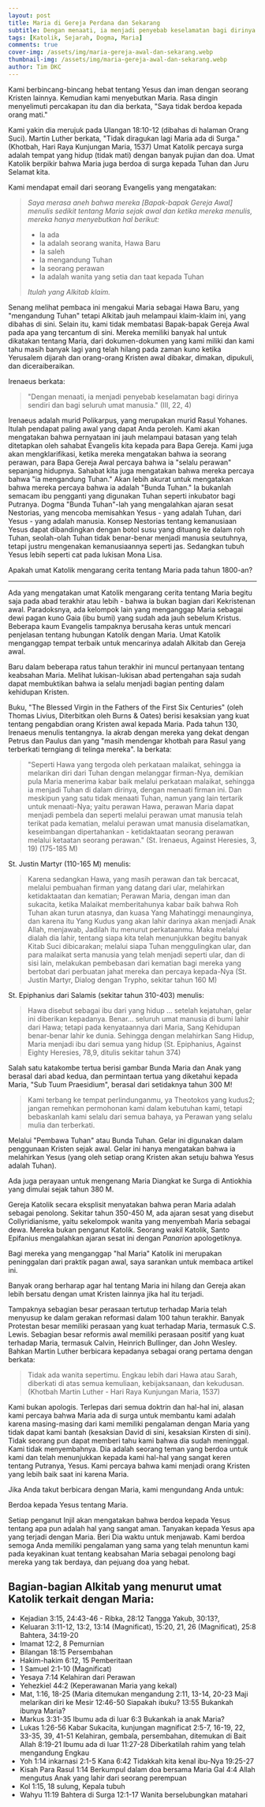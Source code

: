 ```yaml
---
layout: post
title: Maria di Gereja Perdana dan Sekarang
subtitle: Dengan menaati, ia menjadi penyebab keselamatan bagi dirinya sendiri dan bagi seluruh umat manusia!
tags: [Katolik, Sejarah, Dogma, Maria]
comments: true
cover-img: /assets/img/maria-gereja-awal-dan-sekarang.webp
thumbnail-img: /assets/img/maria-gereja-awal-dan-sekarang.webp
author: Tim DKC
---
```


Kami berbincang-bincang hebat tentang Yesus dan iman dengan seorang Kristen lainnya. Kemudian kami menyebutkan Maria. Rasa dingin menyelimuti percakapan itu dan dia berkata, "Saya tidak berdoa kepada orang mati."

Kami yakin dia merujuk pada Ulangan 18:10-12 (dibahas di halaman Orang Suci). Martin Luther berkata, "Tidak diragukan lagi Maria ada di Surga." (Khotbah, Hari Raya Kunjungan Maria, 1537) Umat Katolik percaya surga adalah tempat yang hidup (tidak mati) dengan banyak pujian dan doa. Umat Katolik berpikir bahwa Maria juga berdoa di surga kepada Tuhan dan Juru Selamat kita.

Kami mendapat email dari seorang Evangelis yang mengatakan:

> _Saya merasa aneh bahwa mereka \[Bapak-bapak Gereja Awal\] menulis sedikit tentang Maria sejak awal dan ketika mereka menulis, mereka hanya menyebutkan hal berikut:_
>
> * Ia ada
> * Ia adalah seorang wanita, Hawa Baru
> * Ia saleh
> * Ia mengandung Tuhan
> * Ia seorang perawan
> * Ia adalah wanita yang setia dan taat kepada Tuhan
>
> _Itulah yang Alkitab klaim._

Senang melihat pembaca ini mengakui Maria sebagai Hawa Baru, yang "mengandung Tuhan" tetapi Alkitab jauh melampaui klaim-klaim ini, yang dibahas di sini. Selain itu, kami tidak membatasi Bapak-bapak Gereja Awal pada apa yang tercantum di sini. Mereka memiliki banyak hal untuk dikatakan tentang Maria, dari dokumen-dokumen yang kami miliki dan kami tahu masih banyak lagi yang telah hilang pada zaman kuno ketika Yerusalem dijarah dan orang-orang Kristen awal dibakar, dimakan, dipukuli, dan diceraiberaikan.

Irenaeus berkata:

> "Dengan menaati, ia menjadi penyebab keselamatan bagi dirinya sendiri dan bagi seluruh umat manusia." (III, 22, 4)

Irenaeus adalah murid Polikarpus, yang merupakan murid Rasul Yohanes. Itulah pendapat paling awal yang dapat Anda peroleh. Kami akan mengatakan bahwa pernyataan ini jauh melampaui batasan yang telah ditetapkan oleh sahabat Evangelis kita kepada para Bapa Gereja. Kami juga akan mengklarifikasi, ketika mereka mengatakan bahwa ia seorang perawan, para Bapa Gereja Awal percaya bahwa ia "selalu perawan" sepanjang hidupnya. Sahabat kita juga mengatakan bahwa mereka percaya bahwa "ia mengandung Tuhan." Akan lebih akurat untuk mengatakan bahwa mereka percaya bahwa ia adalah "Bunda Tuhan." Ia bukanlah semacam ibu pengganti yang digunakan Tuhan seperti inkubator bagi Putranya. Dogma "Bunda Tuhan"-lah yang mengalahkan ajaran sesat Nestorias, yang mencoba memisahkan Yesus - yang adalah Tuhan, dari Yesus - yang adalah manusia. Konsep Nestorias tentang kemanusiaan Yesus dapat dibandingkan dengan botol susu yang dituang ke dalam roh Tuhan, seolah-olah Tuhan tidak benar-benar menjadi manusia seutuhnya, tetapi justru mengenakan kemanusiaannya seperti jas. Sedangkan tubuh Yesus lebih seperti cat pada lukisan Mona Lisa.

Apakah umat Katolik mengarang cerita tentang Maria pada tahun 1800-an?

--------------------------------------------------------------

Ada yang mengatakan umat Katolik mengarang cerita tentang Maria begitu saja pada abad terakhir atau lebih - bahwa ia bukan bagian dari Kekristenan awal. Paradoksnya, ada kelompok lain yang menganggap Maria sebagai dewi pagan kuno Gaia (ibu bumi) yang sudah ada jauh sebelum Kristus. Beberapa kaum Evangelis tampaknya berusaha keras untuk mencari penjelasan tentang hubungan Katolik dengan Maria. Umat Katolik menganggap tempat terbaik untuk mencarinya adalah Alkitab dan Gereja awal.

Baru dalam beberapa ratus tahun terakhir ini muncul pertanyaan tentang keabsahan Maria. Melihat lukisan-lukisan abad pertengahan saja sudah dapat membuktikan bahwa ia selalu menjadi bagian penting dalam kehidupan Kristen.

Buku, "The Blessed Virgin in the Fathers of the First Six Centuries" (oleh Thomas Livius, Diterbitkan oleh Burns & Oates) berisi kesaksian yang kuat tentang pengabdian orang Kristen awal kepada Maria. Pada tahun 130, Irenaeus menulis tentangnya. Ia akrab dengan mereka yang dekat dengan Petrus dan Paulus dan yang "masih mendengar khotbah para Rasul yang terberkati terngiang di telinga mereka". Ia berkata:

> "Seperti Hawa yang tergoda oleh perkataan malaikat, sehingga ia melarikan diri dari Tuhan dengan melanggar firman-Nya, demikian pula Maria menerima kabar baik melalui perkataan malaikat, sehingga ia menjadi Tuhan di dalam dirinya, dengan menaati firman ini. Dan meskipun yang satu tidak menaati Tuhan, namun yang lain tertarik untuk menaati-Nya; yaitu perawan Hawa, perawan Maria dapat menjadi pembela dan seperti melalui perawan umat manusia telah terikat pada kematian, melalui perawan umat manusia diselamatkan, keseimbangan dipertahankan - ketidaktaatan seorang perawan melalui ketaatan seorang perawan." (St. Irenaeus, Against Heresies, 3, 19) (175-185 M)

St. Justin Martyr (110-165 M) menulis:

> Karena sedangkan Hawa, yang masih perawan dan tak bercacat, melalui pembuahan firman yang datang dari ular, melahirkan ketidaktaatan dan kematian; Perawan Maria, dengan iman dan sukacita, ketika Malaikat memberitahunya kabar baik bahwa Roh Tuhan akan turun atasnya, dan kuasa Yang Mahatinggi menaunginya, dan karena itu Yang Kudus yang akan lahir darinya akan menjadi Anak Allah, menjawab, Jadilah itu menurut perkataanmu. Maka melalui dialah dia lahir, tentang siapa kita telah menunjukkan begitu banyak Kitab Suci dibicarakan; melalui siapa Tuhan menggulingkan ular, dan para malaikat serta manusia yang telah menjadi seperti ular, dan di sisi lain, melakukan pembebasan dari kematian bagi mereka yang bertobat dari perbuatan jahat mereka dan percaya kepada-Nya (St. Justin Martyr, Dialog dengan Trypho, sekitar tahun 160 M)

St. Epiphanius dari Salamis (sekitar tahun 310-403) menulis:

> Hawa disebut sebagai ibu dari yang hidup ... setelah kejatuhan, gelar ini diberikan kepadanya. Benar... seluruh umat manusia di bumi lahir dari Hawa; tetapi pada kenyataannya dari Maria, Sang Kehidupan benar-benar lahir ke dunia. Sehingga dengan melahirkan Sang Hidup, Maria menjadi ibu dari semua yang hidup (St. Epiphanius, Against Eighty Heresies, 78,9, ditulis sekitar tahun 374)

Salah satu katakombe tertua berisi gambar Bunda Maria dan Anak yang berasal dari abad kedua, dan permintaan tertua yang diketahui kepada Maria, "Sub Tuum Praesidium", berasal dari setidaknya tahun 300 M!

> Kami terbang ke tempat perlindunganmu, ya Theotokos yang kudus2;
> jangan remehkan permohonan kami dalam kebutuhan kami,
> tetapi bebaskanlah kami selalu dari semua bahaya,
> ya Perawan yang selalu mulia dan terberkati.

Melalui "Pembawa Tuhan" atau Bunda Tuhan. Gelar ini digunakan dalam penggunaan Kristen sejak awal. Gelar ini hanya mengatakan bahwa ia melahirkan Yesus (yang oleh setiap orang Kristen akan setuju bahwa Yesus adalah Tuhan).

Ada juga perayaan untuk mengenang Maria Diangkat ke Surga di Antiokhia yang dimulai sejak tahun 380 M.

Gereja Katolik secara eksplisit menyatakan bahwa peran Maria adalah sebagai penolong. Sekitar tahun 350-450 M, ada ajaran sesat yang disebut Collyridianisme, yaitu sekelompok wanita yang menyembah Maria sebagai dewa. Mereka bukan penganut Katolik. Seorang wakil Katolik, Santo Epifanius mengalahkan ajaran sesat ini dengan _Panarion_ apologetiknya.

Bagi mereka yang menganggap "hal Maria" Katolik ini merupakan peninggalan dari praktik pagan awal, saya sarankan untuk membaca artikel ini.

Banyak orang berharap agar hal tentang Maria ini hilang dan Gereja akan lebih bersatu dengan umat Kristen lainnya jika hal itu terjadi.

Tampaknya sebagian besar perasaan tertutup terhadap Maria telah menyusup ke dalam gerakan reformasi dalam 100 tahun terakhir. Banyak Protestan besar memiliki perasaan yang kuat terhadap Maria, termasuk C.S. Lewis. Sebagian besar reformis awal memiliki perasaan positif yang kuat terhadap Maria, termasuk Calvin, Heinrich Bullinger, dan John Wesley. Bahkan Martin Luther berbicara kepadanya sebagai orang pertama dengan berkata:

> Tidak ada wanita sepertimu. Engkau lebih dari Hawa atau Sarah, diberkati di atas semua kemuliaan, kebijaksanaan, dan kekudusan.
> (Khotbah Martin Luther - Hari Raya Kunjungan Maria, 1537)

Kami bukan apologis. Terlepas dari semua doktrin dan hal-hal ini, alasan kami percaya bahwa Maria ada di surga untuk membantu kami adalah karena masing-masing dari kami memiliki pengalaman dengan Maria yang tidak dapat kami bantah (kesaksian David di sini, kesaksian Kirsten di sini). Tidak seorang pun dapat memberi tahu kami bahwa dia sudah meninggal. Kami tidak menyembahnya. Dia adalah seorang teman yang berdoa untuk kami dan telah menunjukkan kepada kami hal-hal yang sangat keren tentang Putranya, Yesus. Kami percaya bahwa kami menjadi orang Kristen yang lebih baik saat ini karena Maria.

Jika Anda takut berbicara dengan Maria, kami mengundang Anda untuk:

Berdoa kepada Yesus tentang Maria.

Setiap penganut Injil akan mengatakan bahwa berdoa kepada Yesus tentang apa pun adalah hal yang sangat aman. Tanyakan kepada Yesus apa yang terjadi dengan Maria. Beri Dia waktu untuk menjawab. Kami berdoa semoga Anda memiliki pengalaman yang sama yang telah menuntun kami pada keyakinan kuat tentang keabsahan Maria sebagai penolong bagi mereka yang tak berdaya, dan pejuang doa yang hebat.

Bagian-bagian Alkitab yang menurut umat Katolik terkait dengan Maria:
--------------------------------------------------

* Kejadian 3:15, 24:43-46 - Ribka, 28:12 Tangga Yakub, 30:13?,
* Keluaran 3:11-12, 13:2, 13:14 (Magnificat), 15:20, 21, 26 (Magnificat), 25:8 Bahtera, 34:19-20
* Imamat 12:2, 8 Pemurnian
* Bilangan 18:15 Persembahan
* Hakim-hakim 6:12, 15 Pemberitaan
* 1 Samuel 2:1-10 (Magnificat)
* Yesaya 7:14 Kelahiran dari Perawan
* Yehezkiel 44:2 (Keperawanan Maria yang kekal)
* Mat, 1:16, 18-25 (Maria ditemukan mengandung 2:11, 13-14, 20-23 Maji melarikan diri ke Mesir 12:46-50 Siapakah ibuku? 13:55 Bukankah ibunya Maria?
* Markus 3:31-35 Ibumu ada di luar 6:3 Bukankah ia anak Maria?
* Lukas 1:26-56 Kabar Sukacita, kunjungan magnificat 2:5-7, 16-19, 22, 33-35, 39, 41-51 Kelahiran, gembala, persembahan, ditemukan di Bait Allah 8:19-21 Ibumu ada di luar 11:27-28 Diberkatilah rahim yang telah mengandung Engkau
* Yoh 1:14 inkarnasi 2:1-5 Kana 6:42 Tidakkah kita kenal ibu-Nya 19:25-27
* Kisah Para Rasul 1:14 Berkumpul dalam doa bersama Maria Gal 4:4 Allah mengutus Anak yang lahir dari seorang perempuan
* Kol 1:15, 18 sulung, Kepala tubuh
* Wahyu 11:19 Bahtera di Surga 12:1-17 Wanita berselubungkan matahari